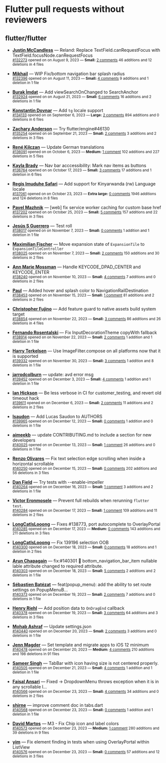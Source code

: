 # Flutter pull requests without reviewers

## flutter/flutter

* **[Justin McCandless](https://github.com/justinmc)** &mdash; Reland: Replace TextField.canRequestFocus with TextField.focusNode.canRequestFocus<br />
    <sub>[#132273](https://github.com/flutter/flutter/pull/132273) opened on on August 9, 2023 &mdash; **Small:** [2 comments](https://github.com/flutter/flutter/pull/132273) 46 additions and 12 deletions in 4 files</sub><br />

* **[Mikhail](https://github.com/mishapark)** &mdash; WIP Fix/bottom navigation bar splash radius<br />
    <sub>[#132396](https://github.com/flutter/flutter/pull/132396) opened on on August 11, 2023 &mdash; **Small:** [4 comments](https://github.com/flutter/flutter/pull/132396) 9 additions and 1 deletion in 1 file</sub><br />

* **[Burak İmdat](https://github.com/burakJs)** &mdash; Add viewSearchOnChanged to SearchAnchor<br />
    <sub>[#132924](https://github.com/flutter/flutter/pull/132924) opened on on August 21, 2023 &mdash; **Small:** [6 comments](https://github.com/flutter/flutter/pull/132924) 16 additions and 2 deletions in 1 file</sub><br />

* **[Konstantin Dovnar](https://github.com/Vorkytaka)** &mdash; Add `tg` locale support<br />
    <sub>[#134133](https://github.com/flutter/flutter/pull/134133) opened on on September 6, 2023 &mdash; **Large:** [2 comments](https://github.com/flutter/flutter/pull/134133) 894 additions and 0 deletions in 6 files</sub><br />

* **[Zachary Anderson](https://github.com/zanderso)** &mdash; Try flutter/engine#46130<br />
    <sub>[#135254](https://github.com/flutter/flutter/pull/135254) opened on on September 21, 2023 &mdash; **Small:** [2 comments](https://github.com/flutter/flutter/pull/135254) 3 additions and 2 deletions in 3 files</sub><br />

* **[René Kilczan](https://github.com/rekire)** &mdash; Update German translations<br />
    <sub>[#136091](https://github.com/flutter/flutter/pull/136091) opened on on October 6, 2023 &mdash; **Medium:** [1 comment](https://github.com/flutter/flutter/pull/136091) 102 additions and 227 deletions in 5 files</sub><br />

* **[Kayla Brady](https://github.com/KaylaBrady)** &mdash; Nav bar acccessibility: Mark nav items as buttons<br />
    <sub>[#136764](https://github.com/flutter/flutter/pull/136764) opened on on October 17, 2023 &mdash; **Small:** [3 comments](https://github.com/flutter/flutter/pull/136764) 17 additions and 1 deletion in 6 files</sub><br />

* **[Regis Imuduhe Safari](https://github.com/RegisSaffi)** &mdash; Add support for Kinyarwanda (rw) Language locale<br />
    <sub>[#137061](https://github.com/flutter/flutter/pull/137061) opened on on October 23, 2023 &mdash; **Extra large:** [0 comments](https://github.com/flutter/flutter/pull/137061) 1946 additions and 124 deletions in 8 files</sub><br />

* **[Pavel Mazhnik](https://github.com/p-mazhnik)** &mdash; [web] fix service worker caching for custom base href<br />
    <sub>[#137202](https://github.com/flutter/flutter/pull/137202) opened on on October 25, 2023 &mdash; **Small:** [5 comments](https://github.com/flutter/flutter/pull/137202) 157 additions and 22 deletions in 3 files</sub><br />

* **[Jesús S Guerrero](https://github.com/Jasguerrero)** &mdash; Test roll<br />
    <sub>[#138017](https://github.com/flutter/flutter/pull/138017) opened on on November 7, 2023 &mdash; **Small:** [0 comments](https://github.com/flutter/flutter/pull/138017) 1 addition and 1 deletion in 1 file</sub><br />

* **[Maximilian Fischer](https://github.com/fischerscode)** &mdash; Move expansion state of `ExpansionTile` to `ExpansionTileController`<br />
    <sub>[#138025](https://github.com/flutter/flutter/pull/138025) opened on on November 7, 2023 &mdash; **Small:** [2 comments](https://github.com/flutter/flutter/pull/138025) 150 additions and 30 deletions in 2 files</sub><br />

* **[Ann Marie Mossman](https://github.com/mossmana)** &mdash; Handle KEYCODE_DPAD_CENTER and KEYCODE_ENTER<br />
    <sub>[#138240](https://github.com/flutter/flutter/pull/138240) opened on on November 10, 2023 &mdash; **Small:** [4 comments](https://github.com/flutter/flutter/pull/138240) 7 additions and 0 deletions in 2 files</sub><br />

* **[Paul](https://github.com/PAException)** &mdash; Added hover and splash color to NavigationRailDestination<br />
    <sub>[#138453](https://github.com/flutter/flutter/pull/138453) opened on on November 15, 2023 &mdash; **Small:** [1 comment](https://github.com/flutter/flutter/pull/138453) 81 additions and 2 deletions in 2 files</sub><br />

* **[Christopher Fujino](https://github.com/christopherfujino)** &mdash; Add feature guard to native assets build system target<br />
    <sub>[#138854](https://github.com/flutter/flutter/pull/138854) opened on on November 22, 2023 &mdash; **Small:** [3 comments](https://github.com/flutter/flutter/pull/138854) 86 additions and 26 deletions in 4 files</sub><br />

* **[Fernando Rosentalski](https://github.com/talski)** &mdash; Fix InputDecorationTheme copyWith fallback<br />
    <sub>[#138914](https://github.com/flutter/flutter/pull/138914) opened on on November 22, 2023 &mdash; **Small:** [2 comments](https://github.com/flutter/flutter/pull/138914) 1 addition and 1 deletion in 1 file</sub><br />

* **[Harry Terkelsen](https://github.com/harryterkelsen)** &mdash; Use ImageFilter.compose on all platforms now that it is supported<br />
    <sub>[#139332](https://github.com/flutter/flutter/pull/139332) opened on on November 30, 2023 &mdash; **Small:** [3 comments](https://github.com/flutter/flutter/pull/139332) 1 addition and 8 deletions in 1 file</sub><br />

* **[jarrodcolburn](https://github.com/jarrodcolburn)** &mdash; update: avd error msg<br />
    <sub>[#139452](https://github.com/flutter/flutter/pull/139452) opened on on December 3, 2023 &mdash; **Small:** [4 comments](https://github.com/flutter/flutter/pull/139452) 1 addition and 1 deletion in 1 file</sub><br />

* **[Ian Hickson](https://github.com/Hixie)** &mdash; Be less verbose in CI for customer_testing, and revert old timeout hack<br />
    <sub>[#139611](https://github.com/flutter/flutter/pull/139611) opened on on December 6, 2023 &mdash; **Small:** [2 comments](https://github.com/flutter/flutter/pull/139611) 11 additions and 2 deletions in 2 files</sub><br />

* **[lsaudon](https://github.com/lsaudon)** &mdash; Add Lucas Saudon to AUTHORS<br />
    <sub>[#139965](https://github.com/flutter/flutter/pull/139965) opened on on December 12, 2023 &mdash; **Small:** [0 comments](https://github.com/flutter/flutter/pull/139965) 1 addition and 0 deletions in 1 file</sub><br />

* **[aimeekb](https://github.com/aimeekb)** &mdash; update CONTRIBUTING.md to include a section for new developers<br />
    <sub>[#140025](https://github.com/flutter/flutter/pull/140025) opened on on December 13, 2023 &mdash; **Small:** [1 comment](https://github.com/flutter/flutter/pull/140025) 26 additions and 0 deletions in 1 file</sub><br />

* **[Renzo Olivares](https://github.com/Renzo-Olivares)** &mdash; Fix text selection edge scrolling when inside a horizontal scrollable<br />
    <sub>[#140250](https://github.com/flutter/flutter/pull/140250) opened on on December 15, 2023 &mdash; **Small:** [0 comments](https://github.com/flutter/flutter/pull/140250) 202 additions and 56 deletions in 3 files</sub><br />

* **[Dan Field](https://github.com/dnfield)** &mdash; Try tests with --enable-impeller<br />
    <sub>[#140264](https://github.com/flutter/flutter/pull/140264) opened on on December 16, 2023 &mdash; **Small:** [1 comment](https://github.com/flutter/flutter/pull/140264) 3 additions and 2 deletions in 1 file</sub><br />

* **[Victor Eronmosele](https://github.com/victoreronmosele)** &mdash; Prevent full rebuilds when rerunning `flutter test`.<br />
    <sub>[#140284](https://github.com/flutter/flutter/pull/140284) opened on on December 17, 2023 &mdash; **Small:** [1 comment](https://github.com/flutter/flutter/pull/140284) 109 additions and 11 deletions in 2 files</sub><br />

* **[LongCatIsLooong](https://github.com/LongCatIsLooong)** &mdash; Fixes #138773, port autocomplete to OverlayPortal<br />
    <sub>[#140285](https://github.com/flutter/flutter/pull/140285) opened on on December 17, 2023 &mdash; **Medium:** [0 comments](https://github.com/flutter/flutter/pull/140285) 143 additions and 211 deletions in 3 files</sub><br />

* **[LongCatIsLooong](https://github.com/LongCatIsLooong)** &mdash; Fix 139196 selection OOB<br />
    <sub>[#140300](https://github.com/flutter/flutter/pull/140300) opened on on December 18, 2023 &mdash; **Small:** [0 comments](https://github.com/flutter/flutter/pull/140300) 18 additions and 1 deletion in 2 files</sub><br />

* **[Arun Chapagain](https://github.com/ArunChapagain)** &mdash; fix:#140301  :bug: bottom_navigation_bar_item  nullable lable attribute changed to required attribute.<br />
    <sub>[#140303](https://github.com/flutter/flutter/pull/140303) opened on on December 18, 2023 &mdash; **Small:** [5 comments](https://github.com/flutter/flutter/pull/140303) 2 additions and 2 deletions in 1 file</sub><br />

* **[Sébastien Batézat](https://github.com/sbatezat)** &mdash; feat(popup_menu): add the ability to set route settings on PopupMenuB…<br />
    <sub>[#140373](https://github.com/flutter/flutter/pull/140373) opened on on December 19, 2023 &mdash; **Small:** [2 comments](https://github.com/flutter/flutter/pull/140373) 7 additions and 0 deletions in 1 file</sub><br />

* **[Henry Riehl](https://github.com/whiskeyPeak)** &mdash; Add position data to `OnDragEnd` callback<br />
    <sub>[#140378](https://github.com/flutter/flutter/pull/140378) opened on on December 19, 2023 &mdash; **Small:** [3 comments](https://github.com/flutter/flutter/pull/140378) 64 additions and 3 deletions in 3 files</sub><br />

* **[Mohab Ashraf](https://github.com/MohabASHRAF-byte)** &mdash; Update settings.json<br />
    <sub>[#140440](https://github.com/flutter/flutter/pull/140440) opened on on December 20, 2023 &mdash; **Small:** [2 comments](https://github.com/flutter/flutter/pull/140440) 3 additions and 0 deletions in 1 file</sub><br />

* **[Jenn Magder](https://github.com/jmagman)** &mdash; Set template and migrate apps to iOS 12 minimum<br />
    <sub>[#140478](https://github.com/flutter/flutter/pull/140478) opened on on December 20, 2023 &mdash; **Medium:** [4 comments](https://github.com/flutter/flutter/pull/140478) 210 additions and 198 deletions in 91 files</sub><br />

* **[Sameer Singh](https://github.com/sameersingh2704)** &mdash; TabBar with icon having size is not centered properly. <br />
    <sub>[#140505](https://github.com/flutter/flutter/pull/140505) opened on on December 21, 2023 &mdash; **Small:** [4 comments](https://github.com/flutter/flutter/pull/140505) 1 addition and 1 deletion in 1 file</sub><br />

* **[Faisal Ansari](https://github.com/faisalansari0367)** &mdash; Fixed -> DropdownMenu throws exception when it is in any scrollable l…<br />
    <sub>[#140566](https://github.com/flutter/flutter/pull/140566) opened on on December 23, 2023 &mdash; **Small:** [4 comments](https://github.com/flutter/flutter/pull/140566) 34 additions and 0 deletions in 2 files</sub><br />

* **[shirne](https://github.com/shirne)** &mdash; improve comment doc in tabs.dart<br />
    <sub>[#140568](https://github.com/flutter/flutter/pull/140568) opened on on December 23, 2023 &mdash; **Small:** [0 comments](https://github.com/flutter/flutter/pull/140568) 1 addition and 1 deletion in 1 file</sub><br />

* **[David Martos](https://github.com/davidmartos96)** &mdash; M3 - Fix Chip icon and label colors<br />
    <sub>[#140573](https://github.com/flutter/flutter/pull/140573) opened on on December 23, 2023 &mdash; **Medium:** [1 comment](https://github.com/flutter/flutter/pull/140573) 280 additions and 39 deletions in 9 files</sub><br />

* **[yim](https://github.com/yiiim)** &mdash; Fix element finding in tests when using OverlayPortal within ListView<br />
    <sub>[#140576](https://github.com/flutter/flutter/pull/140576) opened on on December 23, 2023 &mdash; **Small:** [0 comments](https://github.com/flutter/flutter/pull/140576) 57 additions and 12 deletions in 3 files</sub><br />

